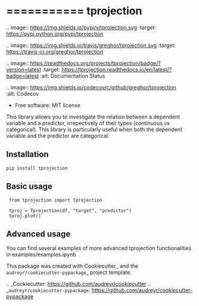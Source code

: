 ===========
tprojection
===========


.. image:: https://img.shields.io/pypi/v/tprojection.svg
        :target: https://pypi.python.org/pypi/tprojection

.. image:: https://img.shields.io/travis/greghor/tprojection.svg
        :target: https://travis-ci.org/greghor/tprojection

.. image:: https://readthedocs.org/projects/tprojection/badge/?version=latest
        :target: https://tprojection.readthedocs.io/en/latest/?badge=latest
        :alt: Documentation Status

.. image:: https://img.shields.io/codecov/c/github/greghor/tprojection   
        :alt: Codecov

* Free software: MIT license

This library allows you to investigate the relation between a dependent variable and a predictor, irrepectively of their types (continuous vs categorical). This library is particularly useful
when both the dependent variable and the predictor are categorical. 


Installation
--------

    pip install tprojection

Basic usage
-------

     from tprojection import Tprojection

     tproj = Tprojection(df, "target", "predictor")
     tproj.plot()

Advanced usage
--------

You can find several examples of more advanced tprojection functionalities in examples/examples.ipynb

This package was created with Cookiecutter_ and the `audreyr/cookiecutter-pypackage`_ project template.

.. _Cookiecutter: https://github.com/audreyr/cookiecutter
.. _`audreyr/cookiecutter-pypackage`: https://github.com/audreyr/cookiecutter-pypackage
